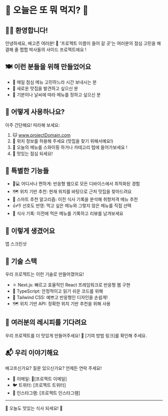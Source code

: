 # 🍱 오늘은 또 뭐 먹지? 🍱

## 🌈✨ 환영합니다! 

안녕하세요, 배고픈 여러분! 🤗
'프로젝트 이름이 들어 갈 곳'는 여러분의 점심 고민을 해결해 줄 쩝쩝 박사들의 사이드 프로젝트에요 !

## 🍽️ 이런 분들을 위해 만들었어요

- 🤔 매일 점심 메뉴 고민하느라 시간 보내시는 분
- 🍛 새로운 맛집을 발견하고 싶으신 분
- 🎲 기분이나 날씨에 따라 메뉴를 정하고 싶으신 분

## 🚀 어떻게 사용하나요?

아주 간단해요! 따라해 보세요:

1. 🐱 www.projectDomain.com
2. 🐶 위치 정보를 허용해 주세요 (맛집을 찾기 위해서예요!)
3. 🐰 오늘의 메뉴를 스와이핑 하거나 카테고리 텝에 들어가보세요 !
4. 🎉 맛있는 점심 되세요!

## 🌟 특별한 기능들

- 📱💻 어디서나 편하게: 반응형 웹으로 모든 디바이스에서 최적화된 경험
- 🗺️ 위치 기반 추천: 현재 위치를 바탕으로 근처 맛집을 찾아드려요
- 🧠 스마트 추천 알고리즘: 이전 식사 기록을 분석해 취향저격 메뉴 추천
- 👍👎 선호도 반영: 먹고 싶은 메뉴와 그렇지 않은 메뉴를 직접 선택
- 📅 식사 기록: 이전에 먹은 메뉴를 기록하고 리뷰를 남겨보세요

## 📸 이렇게 생겼어요

앱 스크린샷

## 🔧 기술 스택
우리 프로젝트는 이런 기술로 만들어졌어요!

- ⚛️  Next.js: 빠르고 효율적인 React 프레임워크로 반응형 웹 구현
-  📘 TypeScript: 안정적이고 읽기 쉬운 코드를 위해
- 🎨 Tailwind CSS: 예쁘고 반응형인 디자인을 손쉽게!
- 🗺️ 위치 기반 API: 정확한 위치 기반 추천을 위해 사용


## 🍳 여러분의 레시피를 기다려요

우리 프로젝트를 더 맛있게 만들어주세요! 🤗
[기여 방법 링크]를 확인해 주세요.

## 📬 우리 이야기해요

배고프신가요? 질문 있으신가요? 언제든 연락 주세요!

- 📧 이메일: [프로젝트 이메일]
- 🐦 트위터: [프로젝트 트위터]
- 📸 인스타그램: [프로젝트 인스타그램]



---

🍕 오늘도 맛있는 식사 되세요! 🌮
